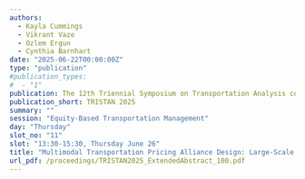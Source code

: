 ```yaml
---
authors:
  - Kayla Cummings
  - Vikrant Vaze
  - Ozlem Ergun
  - Cynthia Barnhart
date: "2025-06-22T00:00:00Z"
type: "publication"
#publication_types:
#  - "1"
publication: The 12th Triennial Symposium on Transportation Analysis conference
publication_short: TRISTAN 2025
summary: ""
session: "Equity-Based Transportation Management"
day: "Thursday"
slot_no: "11"
slot: "13:30-15:30, Thursday June 26"
title: "Multimodal Transportation Pricing Alliance Design: Large-Scale Optimization for Rapid Gains"
url_pdf: /proceedings/TRISTAN2025_ExtendedAbstract_100.pdf
---
```

